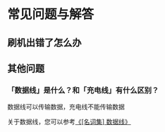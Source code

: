 # 常见问题与解答

## 刷机出错了怎么办

## 其他问题

### 「数据线」是什么？和「充电线」有什么区别？

数据线可以传输数据，充电线不能传输数据

关于数据线，您可以参考[《[名词集] 数据线》](normal/noun.md#名词集)